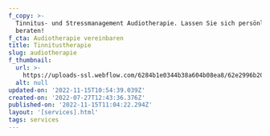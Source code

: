 ```yaml
---
f_copy: >-
  Tinnitus- und Stressmanagement Audiotherapie. Lassen Sie sich persönlich
  beraten!
f_cta: Audiotherapie vereinbaren
title: Tinnitustherapie
slug: audiotherapie
f_thumbnail:
  url: >-
    https://uploads-ssl.webflow.com/6284b1e0344b38a604b08ea8/62e2996b203d6316ee727e3f_kazuend-19SC2oaVZW0-unsplash.jpg
  alt: null
updated-on: '2022-11-15T10:54:39.039Z'
created-on: '2022-07-27T12:43:36.376Z'
published-on: '2022-11-15T11:04:22.294Z'
layout: '[services].html'
tags: services
---
```



